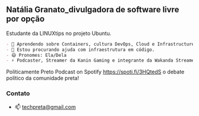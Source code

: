 ## Natália Granato_divulgadora de software livre por opção
Estudante da LINUXtips no projeto Ubuntu.

```markdown
- 🌱 Aprendendo sobre Containers, cultura DevOps, Cloud e Infrastructure as Code.
- 🤔 Estou procurando ajuda com infraestrutura em código.
- 😄 Pronomes: Ela/Dela
- ⚡ Podcaster, Streamer da Kanin Gaming e integrante da Wakanda Streamers
```

Politicamente Preto Podcast on Spotify <https://spoti.fi/3HQtedS> o debate político da comunidade preta!



### Contato
- 📫 techpreta@gmail.com
